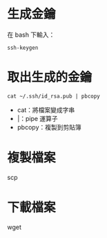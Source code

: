 # 生成金鑰

在 bash 下輸入：

```
ssh-keygen
```

# 取出生成的金鑰

```
cat ~/.ssh/id_rsa.pub | pbcopy
```

- cat：將檔案變成字串
- |：pipe 運算子
- pbcopy：複製到剪貼簿


# 複製檔案
scp


# 下載檔案
wget
